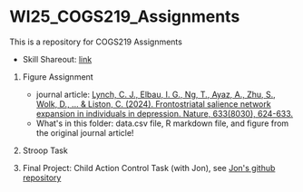 # WI25_COGS219_Assignments

This is a repository for COGS219 Assignments

- Skill Shareout: [link](https://docs.google.com/presentation/d/1STpDuMeDI42IjhWtCWyfkF8NcG6l7rOdh54cGPpGs7k/edit?usp=sharing)

1. Figure Assignment
   - journal article: [Lynch, C. J., Elbau, I. G., Ng, T., Ayaz, A., Zhu, S., Wolk, D., ... & Liston, C. (2024). Frontostriatal salience network expansion in individuals in depression. Nature, 633(8030), 624-633.](https://www.nature.com/articles/s41586-024-07805-2)
   - What's in this folder: data.csv file, R markdown file, and figure from the original journal article!
  
2. Stroop Task 

3. Final Project: Child Action Control Task (with Jon), see [Jon's github repository](https://github.com/j0n-a/fMRI_Pediatric_Movement_Battery)
